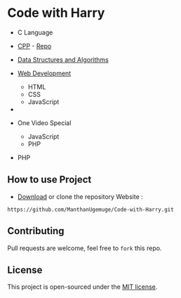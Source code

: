# Code with Harry

- C Language
- [CPP](https://www.youtube.com/playlist?list=PLu0W_9lII9agpFUAlPFe_VNSlXW5uE0YL) - [Repo](https://github.com/ManthanUgemuge/Code-with-Harry/tree/main/CPP)
- [Data Structures and Algorithms](https://github.com/ManthanUgemuge/Code-with-Harry/tree/main/Data%20Structures%20and%20Algorithms)


- [Web Development](https://github.com/ManthanUgemuge/Code-with-Harry/tree/main/Web%20Development)
  - HTML
  - CSS
  - JavaScript 
- 
- One Video Special
  - JavaScript
  - PHP
- PHP


## How to use Project

- [Download](https://github.com/ManthanUgemuge/Code-with-Harry/archive/refs/heads/main.zip) or clone the repository Website : 
```
https://github.com/ManthanUgemuge/Code-with-Harry.git
```

## Contributing
Pull requests are welcome, feel free to ```fork``` this repo.

## License
This project is open-sourced under the [MIT license]().
